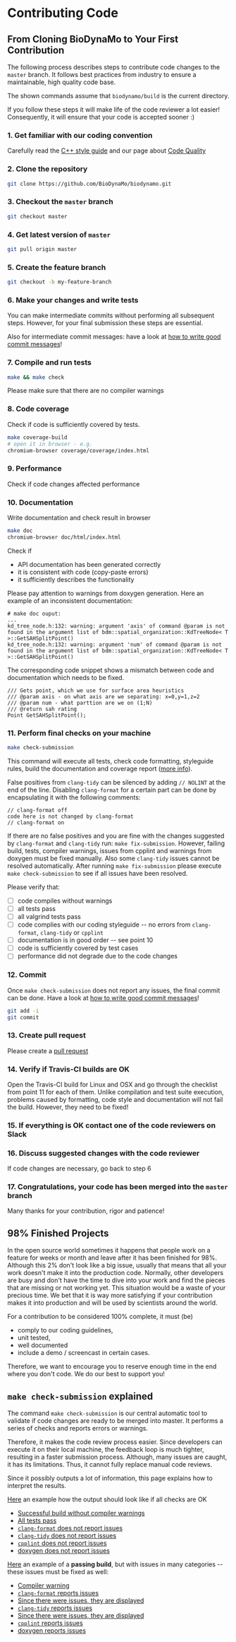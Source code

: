 # Contributing Code

## From Cloning BioDynaMo to Your First Contribution

The following process describes steps to contribute code changes to the `master` branch.
It follows best practices from industry to ensure a maintainable, high quality code base.

The shown commands assume that `biodynamo/build` is the current directory.

If you follow these steps it will make life of the code reviewer a lot easier!
Consequently, it will ensure that your code is accepted sooner :)

### 1. Get familiar with our coding convention

Carefully read the [C++ style guide](https://google.github.io/styleguide/cppguide.html)
and our page about [Code Quality](code_quality)

### 2. Clone the repository

``` sh
git clone https://github.com/BioDynaMo/biodynamo.git
```

### 3. Checkout the `master` branch

``` sh
git checkout master
```

### 4. Get latest version of `master`

``` sh
git pull origin master
```

### 5. Create the feature branch

``` sh
git checkout -b my-feature-branch
```

### 6. Make your changes and write tests

You can make intermediate commits without performing all subsequent steps.
However, for your final submission these steps are essential.

Also for intermediate commit messages: have a look at
[how to write good commit messages](code_quality/#git-commit-message)!

### 7. Compile and run tests

``` sh
make && make check
```
Please make sure that there are no compiler warnings

### 8. Code coverage

Check if code is sufficiently covered by tests.
``` sh
make coverage-build
# open it in browser - e.g.
chromium-browser coverage/coverage/index.html
```

### 9. Performance

Check if code changes affected performance

### 10. Documentation

Write documentation and check result in browser
``` sh
make doc
chromium-browser doc/html/index.html
```
Check if

*  API documentation has been generated correctly
*  it is consistent with code (copy-paste errors)
*  it sufficiently describes the functionality

Please pay attention to warnings from doxygen generation. Here an example of an inconsistent documentation:
```
# make doc ouput:
...
kd_tree_node.h:132: warning: argument 'axis' of command @param is not found in the argument list of bdm::spatial_organization::KdTreeNode< T >::GetSAHSplitPoint()
kd_tree_node.h:132: warning: argument 'num' of command @param is not found in the argument list of bdm::spatial_organization::KdTreeNode< T >::GetSAHSplitPoint()
```

The corresponding code snippet shows a mismatch between code and documentation
which needs to be fixed.
```
/// Gets point, which we use for surface area heuristics
/// @param axis - on what axis are we separating: x=0,y=1,z=2
/// @param num - what parttion are we on (1;N)
/// @return sah rating
Point GetSAHSplitPoint();
```

### 11. Perform final checks on your machine

``` sh
make check-submission
```
This command will execute all tests, check code formatting, styleguide rules, build the documentation and coverage report ([more info](contribute/#make-check-submission-explained)).

False positives from `clang-tidy` can be silenced by adding `// NOLINT` at the end of the line.
Disabling `clang-format` for a certain part can be done by encapsulating it with the following comments:
```
// clang-format off
code here is not changed by clang-format
// clang-format on
```

If there are no false positives and you are fine with the changes suggested by `clang-format` and `clang-tidy` run: `make fix-submission`. However, failing build, tests, compiler warnings, issues from cpplint and warnings from doxygen must be fixed manually. Also some `clang-tidy` issues cannot be resolved automatically. After running `make fix-submission` please execute `make check-submission` to see if all issues have been resolved.

Please verify that:

* [ ] code compiles without warnings
* [ ] all tests pass
* [ ] all valgrind tests pass
* [ ] code complies with our coding styleguide -- no errors from `clang-format`, `clang-tidy` or `cpplint`
* [ ] documentation is in good order -- see point 10
* [ ] code is sufficiently covered by test cases
* [ ] performance did not degrade due to the code changes

### 12. Commit

Once `make check-submission` does not report any issues, the final commit can be done.
Have a look at [how to write good commit messages](https://github.com/BioDynaMo/biodynamo/wiki/BioDynaMo-Developers-Guide)!
``` sh
git add -i
git commit
```

### 13. Create pull request

Please create a [pull request](https://help.github.com/articles/creating-a-pull-request/)

### 14. Verify if Travis-CI builds are OK

Open the Travis-CI build for Linux and OSX and go through the checklist from point 11 for each of them.
Unlike compilation and test suite execution, problems caused by formatting, code style and documentation will not fail the build. However, they need to be fixed!

### 15. If everything is OK contact one of the code reviewers on Slack

### 16. Discuss suggested changes with the code reviewer

If code changes are necessary, go back to step 6

### 17. Congratulations, your code has been merged into the `master` branch

Many thanks for your contribution, rigor and patience!

## 98% Finished Projects
In the open source world sometimes it happens that people work on a feature for weeks or month and leave after it has been finished for 98%. Although this 2% don't look like a big issue, usually that means that all your work doesn't make it into the production code. Normally, other developers are busy and don't have the time to dive into your work and find the pieces that are missing or not working yet. This situation would be a waste of your precious time. We bet that it is way more satisfying if your contribution makes it into production and will be used by scientists around the world.

For a contribution to be considered 100% complete, it must (be)
* comply to our coding guidelines,
* unit tested,
* well documented
* include a demo / screencast in certain cases.

Therefore, we want to encourage you to reserve enough time in the end where you don't code. We do our best to support you!


## `make check-submission` explained

The command `make check-submission` is our central automatic tool to validate if code changes are ready to be merged into master. It performs a series of checks and reports errors or warnings.

Therefore, it makes the code review process easier. Since developers can execute it on their local machine, the feedback loop is much tighter, resulting in a faster submission process.
Although, many issues are caught, it has its limitations. Thus, it cannot fully replace manual code reviews.

Since it possibly outputs a lot of information, this page explains how to interpret the results.

[Here](https://travis-ci.org/BioDynaMo/biodynamo/jobs/233559945) an example how the output should look like if all checks are OK

  * [Successful build without compiler warnings](https://travis-ci.org/BioDynaMo/biodynamo/jobs/233559945#L930-L1015)
  * [All tests pass](https://travis-ci.org/BioDynaMo/biodynamo/jobs/233559945#L1017-L1026)
  * [`clang-format` does not report issues](https://travis-ci.org/BioDynaMo/biodynamo/jobs/233559945#L1063)
  * [`clang-tidy` does not report issues](https://travis-ci.org/BioDynaMo/biodynamo/jobs/233559945#L1092)
  * [`cpplint` does not report issues](https://travis-ci.org/BioDynaMo/biodynamo/jobs/233559945#L1145)
  * [doxygen does not report issues](https://travis-ci.org/BioDynaMo/biodynamo/jobs/233559945#L1150)

[Here](https://travis-ci.org/BioDynaMo/biodynamo/jobs/233636836) an example of a **passing build**, but with issues in many categories -- these issues must be fixed as well:

  * [Compiler warning](https://travis-ci.org/BioDynaMo/biodynamo/jobs/233636836#L936-L940)
  * [`clang-format` reports issues](https://travis-ci.org/BioDynaMo/biodynamo/jobs/233636836#L1047-L1051)
  * [Since there were issues, they are displayed](https://travis-ci.org/BioDynaMo/biodynamo/jobs/233636836#L1059-L1079)
  * [`clang-tidy` reports issues](https://travis-ci.org/BioDynaMo/biodynamo/jobs/233636836#L1086-L1093)
  * [Since there were issues, they are displayed](https://travis-ci.org/BioDynaMo/biodynamo/jobs/233636836#L1100-L1114)
  * [`cpplint` reports issues](https://travis-ci.org/BioDynaMo/biodynamo/jobs/233636836#L1119-L1129)
  * [doxygen reports issues](https://travis-ci.org/BioDynaMo/biodynamo/jobs/233636836#L1133-L1142)
